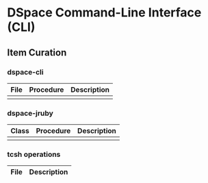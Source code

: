 # DSpace Command-Line Interface (CLI)
## Item Curation

### dspace-cli
| File | Procedure | Description | 
| --- | --- | --- |
| | | |

### dspace-jruby
| Class | Procedure | Description | 
| --- | --- | --- |
|  |  |  |

### tcsh operations
| File | Description | 
| --- | --- |